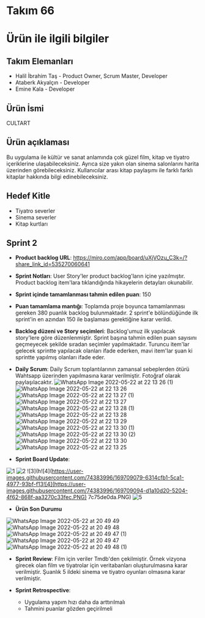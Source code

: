 # Takım 66

# Ürün ile ilgili bilgiler

## Takım Elemanları
- Halil İbrahim Taş - Product Owner, Scrum Master, Developer
- Ataberk Akyalçın - Developer 
- Emine Kala - Developer

## Ürün İsmi
CULTART

## Ürün açıklaması
Bu uygulama ile kültür ve sanat anlamında çok güzel film, kitap ve tiyatro içeriklerine ulaşabileceksiniz. Ayrıca size yakın olan sinema salonlarını harita üzerinden görebileceksiniz. Kullanıcılar arası kitap paylaşımı ile farklı farklı kitaplar hakkında bilgi edinebileceksiniz.

## Hedef Kitle
- Tiyatro severler
- Sinema severler
- Kitap kurtları

## Sprint 2


- **Product backlog URL**:
https://miro.com/app/board/uXjVOzu_C3k=/?share_link_id=535270060641

- **Sprint Notları**: User Story'ler product backlog'ların içine yazılmıştır. Product backlog item'lara tıklandığında hikayelerin detayları okunabilir.
- **Sprint içinde tamamlanması tahmin edilen puan**: 150
- **Puan tamamlama mantığı**: Toplamda proje boyunca tamamlanması gereken 380 puanlık backlog bulunmaktadır. 2 sprint'e bölündüğünde ilk sprint'in en azından 150 ile başlaması gerektiğine karar verildi.

-  **Backlog düzeni ve Story seçimleri**: Backlog'umuz ilk yapılacak story'lere göre düzenlenmiştir. Sprint başına tahmin edilen puan sayısını geçmeyecek şekilde sıradan seçimler yapılmaktadır. Turuncu item'lar gelecek sprintte yapılacak olanları ifade ederken, mavi item'lar şuan ki sprintte yapılmış olanları ifade eder.

-  **Daily Scrum**: Daily Scrum toplantılarının zamansal sebeplerden ötürü Wahtsapp üzerinden yapılmasına karar verilmiştir. Fotoğraf olarak paylaşılacaktır.
![WhatsApp Image 2022-05-22 at 22 13 26 (1)](https://user-images.githubusercontent.com/74383996/169712090-9c7b4576-6ee2-4b36-9d60-d7acce426373.jpeg)
![WhatsApp Image 2022-05-22 at 22 13 26](https://user-images.githubusercontent.com/74383996/169712092-c500b61b-ba82-4b2e-ab04-bb7e5b88551a.jpeg)
![WhatsApp Image 2022-05-22 at 22 13 27 (1)](https://user-images.githubusercontent.com/74383996/169712093-4a604585-89b5-430e-bce4-ee7e01bbf8c8.jpeg)
![WhatsApp Image 2022-05-22 at 22 13 27](https://user-images.githubusercontent.com/74383996/169712094-4e7d7287-78ec-40bc-b08b-07a9cd8b6789.jpeg)
![WhatsApp Image 2022-05-22 at 22 13 28 (1)](https://user-images.githubusercontent.com/74383996/169712095-966c1e46-3443-4056-99c5-2555967d06ee.jpeg)
![WhatsApp Image 2022-05-22 at 22 13 28](https://user-images.githubusercontent.com/74383996/169712096-49987920-9de9-4da7-a9be-34d3ebc44115.jpeg)
![WhatsApp Image 2022-05-22 at 22 13 29](https://user-images.githubusercontent.com/74383996/169712097-2812e1b3-3de9-42c0-b227-c5053d2cb810.jpeg)
![WhatsApp Image 2022-05-22 at 22 13 30 (1)](https://user-images.githubusercontent.com/74383996/169712098-a60daaa8-5101-490c-844e-d04ddc12360a.jpeg)
![WhatsApp Image 2022-05-22 at 22 13 30 (2)](https://user-images.githubusercontent.com/74383996/169712100-46531990-a00c-4488-b9d9-c2a7b701c1a3.jpeg)
![WhatsApp Image 2022-05-22 at 22 13 30](https://user-images.githubusercontent.com/74383996/169712101-b5d1353f-0b09-415f-a921-b473b45263b2.jpeg)
![WhatsApp Image 2022-05-22 at 22 13 25](https://user-images.githubusercontent.com/74383996/169712102-b58f8d5c-b3a8-4eed-8872-8bfa1a7c2ee3.jpeg)


-  **Sprint Board Update**:

![1](https://user-images.githubusercontent.com/74383996/169709064-54237b2c-9cf4-4376-9761-f6959fc9e668.PNG)
![2](https://user-images.githubusercontent.com/74383996/169709067-884f123a-adb9-445c-8408-463beed7758f.PNG)
![3](h![4](https://user-images.githubusercontent.com/74383996/169709079-6314cfb1-5ca1-4977-93bf-f13![4](https://user-images.githubusercontent.com/74383996/169709094-d1a10d20-5204-4f62-868f-aa3270c33fec.PNG)
7c75de0da.PNG)
![5](https://user-images.githubusercontent.com/74383996/169709081-5973835a-77c5-46bc-97ec-e2d6740ec3c2.PNG)

- **Ürün Son Durumu**

![WhatsApp Image 2022-05-22 at 20 49 49](https://user-images.githubusercontent.com/74383996/169709184-3820d585-a87e-4d90-912c-45625a2e5799.jpeg)
![WhatsApp Image 2022-05-22 at 20 49 48](https://user-images.githubusercontent.com/74383996/169709186-24edd9ac-3698-4a23-b958-b7e0ef2df2ae.jpeg)
![WhatsApp Image 2022-05-22 at 20 49 47 (1)](https://user-images.githubusercontent.com/74383996/169709188-83f57fc7-ddf5-4644-bb46-5a3131542723.jpeg)
![WhatsApp Image 2022-05-22 at 20 49 47](https://user-images.githubusercontent.com/74383996/169709189-fb446184-daab-4bab-9115-5e48e785b14a.jpeg)
![WhatsApp Image 2022-05-22 at 20 49 48 (1)](https://user-images.githubusercontent.com/74383996/169709193-308a396a-f587-4f77-b66b-0ef901011081.jpeg)

- **Sprint Review**:
Film için veriler Tmdb'den çekilmiştir. Örnek vizyona girecek olan film ve tiyatrolar için veritabanları oluşturulmasına karar verilmiştir. Şuanlık 5 ildeki sinema ve tiyatro oyunları olmasına karar verilmiştir.

- **Sprint Retrospective**:

   - Uygulama yapım hızı daha da arttırılmalı
   - Tahmini puanlar gözden geçirilmeli
